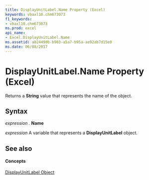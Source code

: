 ```yaml
---
title: DisplayUnitLabel.Name Property (Excel)
keywords: vbaxl10.chm673073
f1_keywords:
- vbaxl10.chm673073
ms.prod: excel
api_name:
- Excel.DisplayUnitLabel.Name
ms.assetid: a824490b-b983-a5a7-b95a-ae92ab7d15e0
ms.date: 06/08/2017
---
```



# DisplayUnitLabel.Name Property (Excel)

Returns a  **String** value that represents the name of the object.


## Syntax

 _expression_ . **Name**

 _expression_ A variable that represents a **DisplayUnitLabel** object.


## See also


#### Concepts


[DisplayUnitLabel Object](displayunitlabel-object-excel.md)

